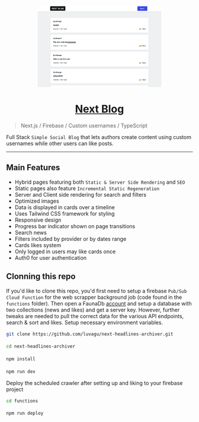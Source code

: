 <p align="center">
  <a href="https://nextjs-blog-pied-iota.vercel.app">
    <img src="Screenshot.png" height="220">
    <h1 align="center">Next Blog</h1>
  </a>
</p>

> Next.js / Firebase / Custom usernames / TypeScript

Full Stack `Simple Social Blog` that lets authors create content using custom usernames while other users can like posts.

------

## Main Features

- Hybrid pages featuring both `Static & Server Side Rendering` and `SEO`
- Static pages also feature `Incremental Static Regeneration`
- Server and Client side rendering for search and filters
- Optimized images
- Data is displayed in cards over a timeline
- Uses Tailwind CSS framework for styling
- Responsive design
- Progress bar indicator shown on page transitions
- Search news
- Filters included by provider or by dates range
- Cards likes system
- Only logged in users may like cards once
- Auth0 for user authentication

## Clonning this repo

If you'd like to clone this repo, you'd first need to setup a firebase `Pub/Sub Cloud Function` for the web scrapper background job (code found in the `functions` folder). Then open a FaunaDb [account](https://fauna.com/) and setup a database with two collections (news and likes) and get a server key. However, further tweaks are needed to pull the correct data for the various API endpoints, search & sort and likes. Setup necessary environment variables.

```bash
git clone https://github.com/luvagu/next-headlines-archiver.git

cd next-headlines-archiver

npm install

npm run dev
```

Deploy the scheduled crawler after setting up and liking to your firebase project

```bash
cd functions

npm run deploy
```

